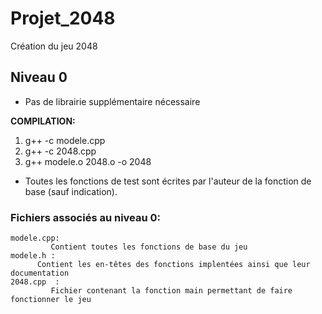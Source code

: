 # Projet_2048
Création du jeu 2048

## Niveau 0

* Pas de librairie supplémentaire nécessaire

**COMPILATION:**
  1. g++ -c modele.cpp
  2. g++ -c 2048.cpp
  3. g++ modele.o 2048.o -o 2048
 
* Toutes les fonctions de test sont écrites par l'auteur de la fonction de base (sauf indication).


### Fichiers associés au niveau 0:

    modele.cpp:
             Contient toutes les fonctions de base du jeu
    modele.h :
          Contient les en-têtes des fonctions implentées ainsi que leur documentation
    2048.cpp  :
             Fichier contenant la fonction main permettant de faire fonctionner le jeu
